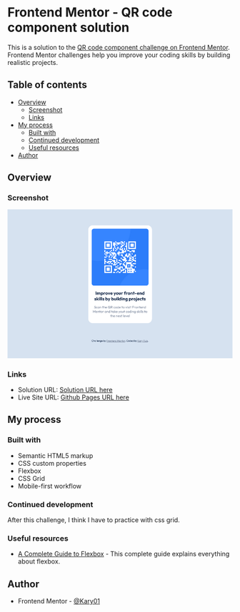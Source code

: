 # Frontend Mentor - QR code component solution

This is a solution to the [QR code component challenge on Frontend Mentor](https://www.frontendmentor.io/challenges/qr-code-component-iux_sIO_H). Frontend Mentor challenges help you improve your coding skills by building realistic projects. 

## Table of contents

- [Overview](#overview)
  - [Screenshot](#screenshot)
  - [Links](#links)
- [My process](#my-process)
  - [Built with](#built-with)
  - [Continued development](#continued-development)
  - [Useful resources](#useful-resources)
- [Author](#author)

## Overview

### Screenshot

![screenshot](./screenshot.png)

### Links

- Solution URL: [Solution URL here](https://www.frontendmentor.io/solutions/qr-code-component-solution-O43Y8_9W2n)
- Live Site URL: [Github Pages URL here](https://kary01.github.io/challenge-qr-code-component/)

## My process

### Built with

- Semantic HTML5 markup
- CSS custom properties
- Flexbox
- CSS Grid
- Mobile-first workflow


### Continued development

After this challenge, I think I have to practice with css grid.

### Useful resources

- [A Complete Guide to Flexbox](https://css-tricks.com/snippets/css/a-guide-to-flexbox/) - This complete guide explains everything about flexbox. 

## Author

- Frontend Mentor - [@Kary01](https://www.frontendmentor.io/profile/Kary01)

